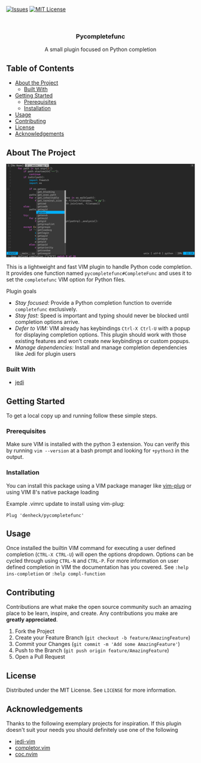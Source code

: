 [![Issues][issues-shield]][issues-url]
[![MIT License][license-shield]][license-url]


<br />
<p align="center">
  <h3 align="center">Pycompletefunc</h3>

  <p align="center">A small plugin focused on Python completion</p>
</p>


## Table of Contents

* [About the Project](#about-the-project)
  * [Built With](#built-with)
* [Getting Started](#getting-started)
  * [Prerequisites](#prerequisites)
  * [Installation](#installation)
* [Usage](#usage)
* [Contributing](#contributing)
* [License](#license)
* [Acknowledgements](#acknowledgements)


## About The Project

[![Product Name Screen Shot][product-screenshot]]()

This is a lightweight and fast VIM plugin to handle Python code completion. It provides one function named `pycompletefunc#CompleteFunc` and uses it to set the `completefunc` VIM option for Python files.

Plugin goals
* *Stay focused:* Provide a Python completion function to override `completefunc` exclusively. 
* *Stay fast:* Speed is important and typing should never be blocked until completion options arrive.
* *Defer to VIM:* VIM already has keybindings `Ctrl-X Ctrl-U` with a popup for displaying completion options. This plugin should work with those existing features and won't create new keybindings or custom popups.
* *Manage dependencies:* Install and manage completion dependencies like Jedi for plugin users


### Built With

* [jedi](https://github.com/davidhalter/jedi)


## Getting Started

To get a local copy up and running follow these simple steps.

### Prerequisites

Make sure VIM is installed with the python 3 extension. You can verify this by running `vim --version` at a bash prompt and looking for `+python3` in the output. 

### Installation

You can install this package using a VIM package manager like [vim-plug](https://github.com/junegunn/vim-plug) or using VIM 8's native package loading

Example .vimrc update to install using vim-plug:
```
Plug 'denheck/pycompletefunc'
```


## Usage

Once installed the builtin VIM command for executing a user defined completion (`CTRL-X CTRL-U`) will open the options dropdown.  Options can be cycled through using `CTRL-N` and `CTRL-P`. For more information on user defined completion in VIM the documentation has you covered. See `:help ins-completion` or `:help compl-function`


## Contributing

Contributions are what make the open source community such an amazing place to be learn, inspire, and create. Any contributions you make are **greatly appreciated**.

1. Fork the Project
2. Create your Feature Branch (`git checkout -b feature/AmazingFeature`)
3. Commit your Changes (`git commit -m 'Add some AmazingFeature'`)
4. Push to the Branch (`git push origin feature/AmazingFeature`)
5. Open a Pull Request


## License

Distributed under the MIT License. See `LICENSE` for more information.


## Acknowledgements

Thanks to the following exemplary projects for inspiration. If this plugin doesn't suit your needs you should definitely use one of the following 

* [jedi-vim](https://github.com/davidhalter/jedi-vim)
* [completor.vim](https://github.com/maralla/completor.vim)
* [coc.nvim](https://github.com/neoclide/coc.nvim)


[issues-shield]: https://img.shields.io/github/issues/github_username/repo.svg?style=flat-square
[issues-url]: https://github.com/github_username/repo/issues
[license-shield]: https://img.shields.io/github/license/github_username/repo.svg?style=flat-square
[license-url]: https://github.com/github_username/repo/blob/master/LICENSE.txt
[product-screenshot]: images/screenshot.png

